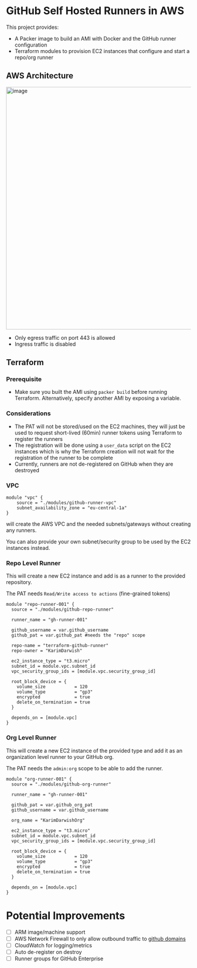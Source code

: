 # GitHub Self Hosted Runners in AWS

This project provides:
- A Packer image to build an AMI with Docker and the GitHub runner configuration
- Terraform modules to provision EC2 instances that configure and start a repo/org runner

## AWS Architecture

<img width="659" alt="image" src="https://user-images.githubusercontent.com/18162254/212567358-b6c9708e-29a2-4f8c-82db-5cd24ddf227a.png">

- Only egress traffic on port 443 is allowed
- Ingress traffic is disabled

## Terraform

### Prerequisite

- Make sure you built the AMI using `packer build` before running Terraform. Alternatively, specify another AMI by exposing a variable.

### Considerations

- The PAT will not be stored/used on the EC2 machines, they will just be used to request short-lived (60min) runner tokens using Terraform to register the runners
- The registration will be done using a `user_data` script on the EC2 instances which is why the Terraform creation will not wait for the registration of the runner to be complete
- Currently, runners are not de-registered on GitHub when they are destroyed

### VPC

```
module "vpc" {
    source = "./modules/github-runner-vpc"
    subnet_availability_zone = "eu-central-1a"
}
```

will create the AWS VPC and the needed subnets/gateways without creating any runners.

You can also provide your own subnet/security group to be used by the EC2 instances instead.

### Repo Level Runner

This will create a new EC2 instance and add is as a runner to the provided repository.

The PAT needs `Read/Write access to actions` (fine-grained tokens)

```
module "repo-runner-001" {
  source = "./modules/github-repo-runner"

  runner_name = "gh-runner-001"

  github_username = var.github_username
  github_pat = var.github_pat #needs the "repo" scope

  repo-name = "terraform-github-runner"
  repo-owner = "KarimDarwish"

  ec2_instance_type = "t3.micro"
  subnet_id = module.vpc.subnet_id
  vpc_security_group_ids = [module.vpc.security_group_id]
  
  root_block_device = {
    volume_size           = 120
    volume_type           = "gp3"
    encrypted             = true
    delete_on_termination = true
  }
  
  depends_on = [module.vpc]
}
```

### Org Level Runner

This will create a new EC2 instance of the provided type and add it as an organization level runner to your GitHub org.

The PAT needs the `admin:org` scope to be able to add the runner.

```
module "org-runner-001" {
  source = "./modules/github-org-runner"

  runner_name = "gh-runner-001"

  github_pat = var.github_org_pat
  github_username = var.github_username

  org_name = "KarimDarwishOrg"

  ec2_instance_type = "t3.micro"
  subnet_id = module.vpc.subnet_id
  vpc_security_group_ids = [module.vpc.security_group_id]
  
  root_block_device = {
    volume_size           = 120
    volume_type           = "gp3"
    encrypted             = true
    delete_on_termination = true
  }
  
  depends_on = [module.vpc]
}
```


# Potential Improvements

- [ ] ARM image/machine support
- [ ] AWS Network Firewall to only allow outbound traffic to [github domains](https://docs.github.com/en/actions/hosting-your-own-runners/about-self-hosted-runners#communication-between-self-hosted-runners-and-github)
- [ ] CloudWatch for logging/metrics
- [ ] Auto de-register on destroy
- [ ] Runner groups for GitHub Enterprise
